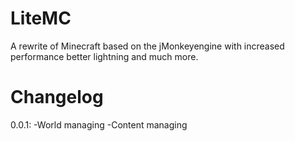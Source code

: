 LiteMC
======

A rewrite of Minecraft based on the jMonkeyengine with increased performance better lightning and much more.

Changelog
==========
0.0.1:
-World managing
-Content managing